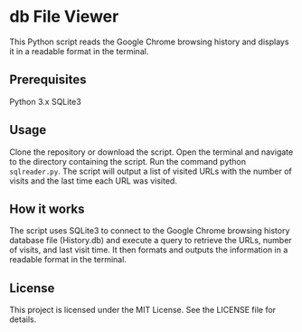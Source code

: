 # db File Viewer
This Python script reads the Google Chrome browsing history and displays it in a readable format in the terminal.

## Prerequisites
Python 3.x
SQLite3

## Usage
Clone the repository or download the script.
Open the terminal and navigate to the directory containing the script.
Run the command python `sqlreader.py`.
The script will output a list of visited URLs with the number of visits and the last time each URL was visited.

## How it works
The script uses SQLite3 to connect to the Google Chrome browsing history database file (History.db) and execute a query to retrieve the URLs, number of visits, and last visit time. It then formats and outputs the information in a readable format in the terminal.

## License
This project is licensed under the MIT License. See the LICENSE file for details.
